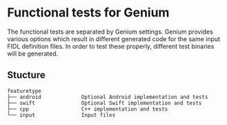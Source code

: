 Functional tests for Genium
===========================

The functional tests are separated by Genium settings. Genium provides various options which result
in different generated code for the same input FIDL definition files. In order to test these
properly, different test binaries will be generated.

Stucture
--------

    featuretype
    ├── android             Optional Android implementation and tests
    ├── swift               Optional Swift implementation and tests
    ├── cpp                 C++ implementation and tests
    └── input               Input files
